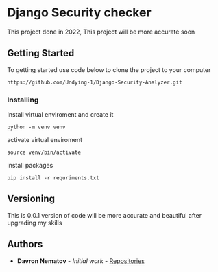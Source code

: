 # Django Security checker

This project done in 2022, This project will be more accurate soon

## Getting Started

To getting started use code below to clone the project to your computer

```
https://github.com/Undying-1/Django-Security-Analyzer.git
```

### Installing
Install virtual enviroment and create it
```
python -m venv venv
```
activate virtual enviroment
```
source venv/bin/activate
```
install packages
```
pip install -r requriments.txt
```

## Versioning

This is 0.0.1 version of code will be more accurate and beautiful after upgrading my skills

## Authors

* **Davron Nematov** - *Initial work* - [Repositories](https://github.com/Undying-1?tab=repositories)
